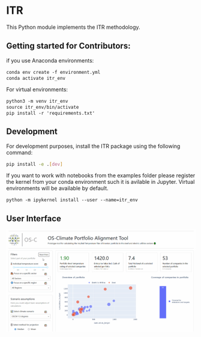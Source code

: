 # ITR
This Python module implements the ITR methodology.


## Getting started for Contributors:
if you use Anaconda environments:
```
conda env create -f environment.yml
conda activate itr_env
```

For virtual environments:

```
python3 -m venv itr_env
source itr_env/bin/activate
pip install -r 'requirements.txt'
```

## Development
For development purposes, install the ITR package using the following command:
```bash
pip install -e .[dev]
``` 

If you want to work with notebooks from the examples folder please register the kernel from your conda environment such
it is avilable in Jupyter. Virtual environments will be available by default.

```
python -m ipykernel install --user --name=itr_env
```

## User Interface
![](ITR_demo.gif)